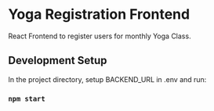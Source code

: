 # Yoga Registration Frontend

React Frontend to register users for monthly Yoga Class.

## Development Setup

In the project directory, setup BACKEND_URL in .env and run:

### `npm start`